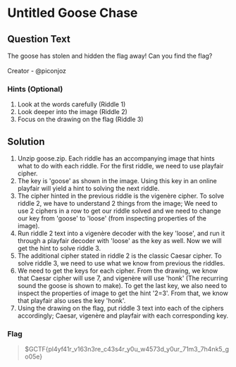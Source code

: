 # Untitled Goose Chase

##  Question Text
The goose has stolen and hidden the flag away! Can you find the flag? </br></br>
Creator - @piconjoz

### Hints (Optional)
1.  Look at the words carefully (Riddle 1)
2.  Look deeper into the image (Riddle 2)
3.  Focus on the drawing on the flag (Riddle 3) </br>

## Solution
1.  Unzip goose.zip. Each riddle has an accompanying image that hints what to do with each riddle. For the first riddle, we need to use playfair cipher.
2.  The key is 'goose' as shown in the image. Using this key in an online playfair will yield a hint to solving the next riddle.
3.  The cipher hinted in the previous riddle is the vigenère cipher. To solve riddle 2, we have to understand 2 things from the image; We need to use 2 ciphers in a row to get our riddle solved and we need to change our key from 'goose' to 'loose' (from inspecting properties of the image).
4.  Run riddle 2 text into a vigenère decoder with the key 'loose', and run it through a playfair decoder with 'loose' as the key as well. Now we will get the hint to solve riddle 3.
5.  The additional cipher stated in riddle 2 is the classic Caesar cipher. To solve riddle 3, we need to use what we know from previous the riddles.
6.  We need to get the keys for each cipher. From the drawing, we know that Caesar cipher will use 7, and vigenère will use 'honk' (The recurring sound the goose is shown to make). To get the last key, we also need to inspect the properties of image to get the hint '2=3'. From that, we know that playfair also uses the key 'honk'.
7.  Using the drawing on the flag, put riddle 3 text into each of the ciphers accordingly; Caesar, vigenère and playfair with each corresponding key. </br>

### Flag
> $GCTF{pl4yf41r_v163n3re_c43s4r_y0u_w4573d_y0ur_71m3_7h4nk5_go05e}
